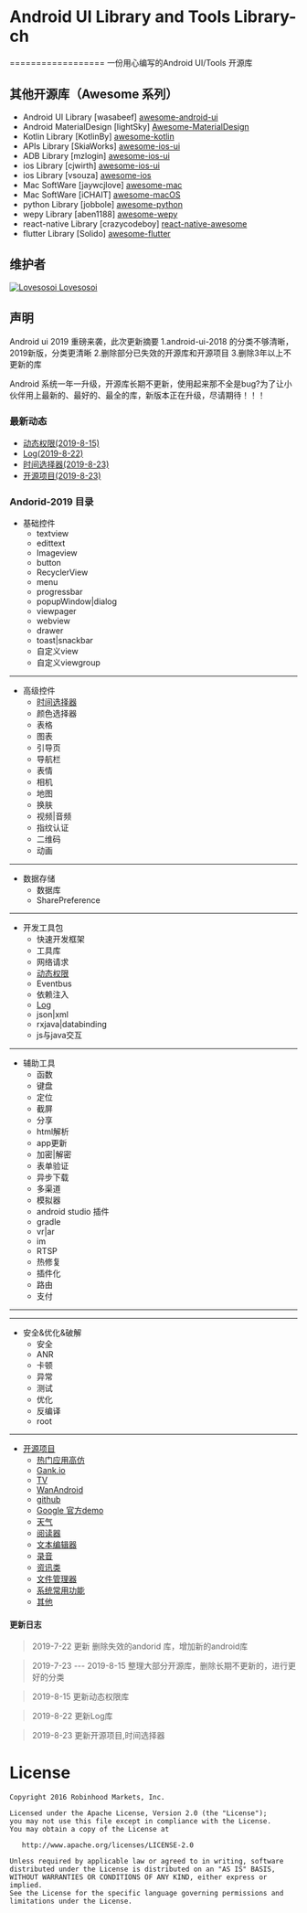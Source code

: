 # Android UI Library and Tools Library-ch
==================
一份用心编写的Android UI/Tools 开源库

## 其他开源库（Awesome 系列）
- Android UI Library [wasabeef]  [awesome-android-ui](https://github.com/wasabeef/awesome-android-ui)
- Android MaterialDesign [lightSky]  [Awesome-MaterialDesign](https://github.com/lightSky/Awesome-MaterialDesign)
- Kotlin Library [KotlinBy]  [awesome-kotlin](https://github.com/KotlinBy/awesome-kotlin)
- APIs Library [SkiaWorks]  [awesome-ios-ui](https://github.com/SkiaWorks/Awesome_APIs)
- ADB Library [mzlogin]  [awesome-ios-ui](https://github.com/mzlogin/awesome-adb)
- ios Library [cjwirth]  [awesome-ios-ui](https://github.com/cjwirth/awesome-ios-ui)
- ios Library [vsouza]  [awesome-ios](https://github.com/vsouza/awesome-ios) 
- Mac SoftWare [jaywcjlove]  [awesome-mac](https://github.com/jaywcjlove/awesome-mac)
- Mac SoftWare [iCHAIT] [awesome-macOS](https://github.com/iCHAIT/awesome-macOS)
- python Library [jobbole] [awesome-python](https://github.com/jobbole/awesome-python-cn)
- wepy Library [aben1188] [awesome-wepy](https://github.com/aben1188/awesome-wepy)
- react-native Library [crazycodeboy] [react-native-awesome](https://github.com/crazycodeboy/react-native-awesome)
- flutter Library [Solido] [awesome-flutter](https://github.com/Solido/awesome-flutter)

## 维护者
[![Lovesosoi](pic/lovesosoi.png) Lovesosoi](https://github.com/lvm0306)  

## 声明

Android ui 2019 重磅来袭，此次更新摘要
1.android-ui-2018 的分类不够清晰，2019新版，分类更清晰
2.删除部分已失效的开源库和开源项目
3.删除3年以上不更新的库

Android 系统一年一升级，开源库长期不更新，使用起来那不全是bug?为了让小伙伴用上最新的、最好的、最全的库，新版本正在升级，尽请期待！！！

### 最新动态
- [动态权限(2019-8-15)](pages/动态权限.md)
- [Log(2019-8-22)](pages/Log.md)
- [时间选择器(2019-8-23)](pages/时间选择器.md)
- [开源项目(2019-8-23)](pages/开源项目.md)


### Andorid-2019 目录


- 基础控件
    - textview
    - edittext
    - Imageview
    - button
    - RecyclerView
    - menu
    - progressbar
    - popupWindow|dialog
    - viewpager
    - webview
    - drawer
    - toast|snackbar
    - 自定义view
    - 自定义viewgroup
    
----

- 高级控件
    - [时间选择器](pages/时间选择器.md)
    - 颜色选择器
    - 表格
    - 图表
    - 引导页
    - 导航栏
    - 表情
    - 相机
    - 地图
    - 换肤
    - 视频|音频
    - 指纹认证
    - 二维码
    - 动画

 -----

- 数据存储
    - 数据库
    - SharePreference

-----
- 开发工具包
    - 快速开发框架
    - 工具库
    - 网络请求
    - [动态权限](pages/动态权限.md)
    - Eventbus
    - 依赖注入
    - [Log](pages/Log.md)
    - json|xml
    - rxjava|databinding
    - js与java交互

-----
- 辅助工具
    - 函数
    - 键盘
    - 定位
    - 截屏
    - 分享
    - html解析
    - app更新
    - 加密|解密
    - 表单验证
    - 异步下载
    - 多渠道
    - 模拟器
    - android studio 插件
    - gradle
    - vr|ar
    - im
    - RTSP
    - 热修复
    - 插件化
    - 路由
    - 支付

-----

-----
- 安全&优化&破解
    - 安全
    - ANR
    - 卡顿
    - 异常
    - 测试
    - 优化
    - 反编译
    - root
 
-----

- [开源项目](pages/开源项目.md)
    - [热门应用高仿](pages/开源项目.md)
    - [Gank.io](pages/开源项目.md)
    - [TV](pages/开源项目.md)
    - [WanAndroid](pages/开源项目.md)
    - [github](pages/开源项目.md)
    - [Google 官方demo](pages/开源项目.md)
    - [天气](pages/开源项目.md)
    - [阅读器](pages/开源项目.md)
    - [文本编辑器](pages/开源项目.md)
    - [录音](pages/开源项目.md)
    - [资讯类](pages/开源项目.md)
    - [文件管理器](pages/开源项目.md)
    - [系统常用功能](pages/开源项目.md)
    - [其他](pages/开源项目.md)


#### 更新日志

>2019-7-22 更新 
删除失效的andorid 库，增加新的android库

>2019-7-23  ---  2019-8-15 
整理大部分开源库，删除长期不更新的，进行更好的分类

>2019-8-15
更新动态权限库

>2019-8-22
更新Log库

>2019-8-23
更新开源项目,时间选择器

License
=======

    Copyright 2016 Robinhood Markets, Inc.

    Licensed under the Apache License, Version 2.0 (the "License");
    you may not use this file except in compliance with the License.
    You may obtain a copy of the License at

       http://www.apache.org/licenses/LICENSE-2.0

    Unless required by applicable law or agreed to in writing, software
    distributed under the License is distributed on an "AS IS" BASIS,
    WITHOUT WARRANTIES OR CONDITIONS OF ANY KIND, either express or implied.
    See the License for the specific language governing permissions and
    limitations under the License.

